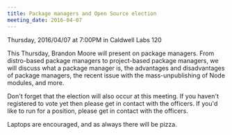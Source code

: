 ```yaml
---
title: Package managers and Open Source election
meeting_date: 2016-04-07
---
```


Thursday, 2016/04/07 at 7:00PM in Caldwell Labs 120

This Thursday, Brandon Moore will present on package managers. From distro-based package managers to project-based package managers, we will discuss what a package manager is, the advantages and disadvantages of package managers, the recent issue with the mass-unpublishing of Node modules, and more.

Don't forget that the election will also occur at this meeting. If you haven't registered to vote yet then please get in contact with the officers. If you'd like to run for a position, please get in contact with the officers.

Laptops are encouraged, and as always there will be pizza.
